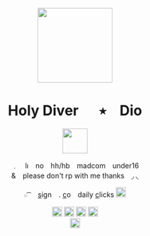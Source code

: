 <br clear="both">
<div align="center">
   <img height="150" src="https://www-static.warframe.com/uploads/d029937e5890727ea8d17f0956223005.jpg"  />
<br clear="both">
<h1 align="center">Holy Diver ⠀‎‎ ‎ ٭ ‎ ‎ ‎ Dio</h1>
   <p><img height="50" src="https://64.media.tumblr.com/697ec3f1717b78f4f887893c89975b35/6f854a82104bbd25-5d/s100x200/4e79207a007364ab222142298e7a142a939b4994.gif"/></p>
<p align="center">﹒　lı　no　hh/hb　madcom　under16 <br>&　please don't rp with me thanks　◞ ◟</p>
</div>
<p align="center"> 
  𓏼 ͡ 　<a href="https://hellspawn.atabook.org/">s</a>ign　. <a href="https://rentry.co/harrowprime">c</a>o　daily <a href="https://arab.org/click-to-help/palestine/">c</a>licks <img height="20" src="https://64.media.tumblr.com/ead72eeacf58249e5123b39a9cd2b1d5/0f1dd797b5574c42-fd/s75x75_c1/73fd2af38d13e6788bc03a4c0c5737646d1b09d1.gif"/>
<br clear="both">

<div align="center">
  <img height="20" src="https://64.media.tumblr.com/1e53c1e6ae6c3765ec4f0092ac911fff/1ba9e7f251f23ee8-8d/s100x200/4ffe82a95b8dbfe55da78d5e3428a8645474e536.png"/> <img height="20" src="https://64.media.tumblr.com/d604bf68bd5ad907fa705d94debd236a/1ba9e7f251f23ee8-49/s100x200/5f7e555ba67929f568de8eccfd14460e490817ee.png"/> <img height="20" src="https://64.media.tumblr.com/75468ff5027e5947d6630f737490e66b/1ba9e7f251f23ee8-bb/s100x200/e5f771c64ddcbe2f8a9251e9e3b9f7f6143794ce.png"/> <img height="20" src="https://64.media.tumblr.com/37d702649da4d97b1e689e21e9faf246/1ba9e7f251f23ee8-41/s100x200/04da3b5e8cb10de4509ce83021fd026add532956.png"/>
</div> 
<div align="center">
<img height="20" src="https://64.media.tumblr.com/d8a7aa25e18180117f0bee731d724cac/f4c6470f26b18eb7-e7/s250x400/bc5a91624c33ebc07e194a3d65d8fd51479a8bb3.gifv"/>
</div> 

###

</div>



<!--
**unholyinsurgency/unholyinsurgency** is a ✨ _special_ ✨ repository because its `README.md` (this file) appears on your GitHub profile.

Here are some ideas to get you started:

- 🔭 I’m currently working on ...
- 🌱 I’m currently learning ...
- 👯 I’m looking to collaborate on ...
- 🤔 I’m looking for help with ...
- 💬 Ask me about ...
- 📫 How to reach me: ...
- 😄 Pronouns: ...
- ⚡ Fun fact: ...
-->
